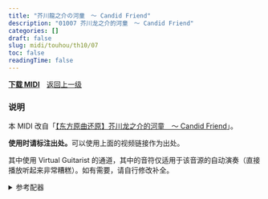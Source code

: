 ```yaml
---
title: "芥川龍之介の河童　～ Candid Friend"
description: "01007 芥川龙之介的河童　～ Candid Friend"
categories: []
draft: false
slug: midi/touhou/th10/07
toc: false
readingTime: false
---
```


**[下载 MIDI](https://midi.strmnl.top/touhou/th10/th10_07.mid)**　[返回上一级](/midi)

### 说明

本 MIDI 改自「[【东方原曲还原】芥川龙之介的河童　～ Candid Friend](https://www.bilibili.com/video/BV1CZWqewEfu)」。

<b>使用时请标注出处。</b>可以使用上面的视频链接作为出处。

其中使用 Virtual Guitarist 的通道，其中的音符仅适用于该音源的自动演奏（直接播放听起来非常糟糕）。如有需要，请自行修改补全。

<details>

<summary>参考配器</summary>

通道　|音源　　　　　　　　　　|预设　　　　　　　　　　　　|备注　　　　　　　　　　　　　　　　
-------|----|----|----
1|Super Quartet|Preset Piano -> Forte Grand|
2|Super Quartet|Preset Piano -> Forte Grand|
3|STUDIO Canvas SD-90|Full Stops|
4|Virtual Guitarist <br>Electric Edition|Rock - Modern|使用了 Loose Rider 和 5th Accent 预设
5|Virtual Guitarist <br>Virtual Acoustic Guitar|Ringaracka|使用了 Accent 预设
6|STUDIO Canvas SD-90|St.Strings|
7|STUDIO Canvas SD-90|Romantic Tp|
8|STUDIO Canvas SD-90|St.Brass|
10|LM-4 MarkII|Processed Studio Kits -> Gator Kit|
---|---|---|bass没听出来

</details>

